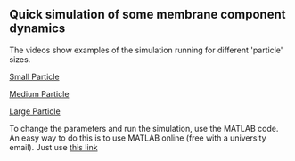 ## Quick simulation of some membrane component dynamics

The videos show examples of the simulation running for different 'particle' sizes.

[Small Particle](small_particle.mp4)

[Medium Particle](medium_particle.mp4)

[Large Particle](large_particle.mp4)

To change the parameters and run the simulation, use the MATLAB code. An easy way to do this is to use MATLAB online (free with a university email). Just use [this link](https://drive.mathworks.com/sharing/995980bb-b4d8-4401-8466-fbdeb4c1645a)

